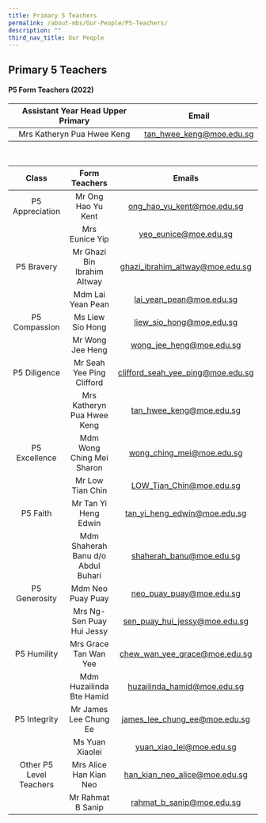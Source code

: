 ```yaml
---
title: Primary 5 Teachers
permalink: /about-mbs/Our-People/P5-Teachers/
description: ""
third_nav_title: Our People
---
```


## Primary 5 Teachers

#### P5 Form Teachers (2022)

| Assistant Year Head Upper Primary |           Email          |
|:---------------------------------:|:------------------------:|
| Mrs Katheryn Pua Hwee Keng        | tan_hwee_keng@moe.edu.sg |

<br>

|          Class          |            Form Teachers           |               Emails              |
|:-----------------------:|:----------------------------------:|:---------------------------------:|
| P5 Appreciation         | Mr Ong Hao Yu Kent                 | ong_hao_yu_kent@moe.edu.sg        |
|                         | Mrs Eunice Yip                     | yeo_eunice@moe.edu.sg             |
| P5 Bravery              | Mr Ghazi Bin Ibrahim Altway        | ghazi_ibrahim_altway@moe.edu.sg   |
|                         | Mdm Lai Yean Pean                  | lai_yean_pean@moe.edu.sg          |
| P5 Compassion           | Ms Liew Sio Hong                   | liew_sio_hong@moe.edu.sg          |
|                         | Mr Wong Jee Heng                   | wong_jee_heng@moe.edu.sg          |
| P5 Diligence            | Mr Seah Yee Ping Clifford          | clifford_seah_yee_ping@moe.edu.sg |
|                         | Mrs Katheryn Pua Hwee Keng         | tan_hwee_keng@moe.edu.sg          |
| P5 Excellence           | Mdm Wong Ching Mei Sharon          | wong_ching_mei@moe.edu.sg         |
|                         | Mr Low Tian Chin                   | LOW_Tian_Chin@moe.edu.sg          |
| P5 Faith                | Mr Tan Yi Heng Edwin               | tan_yi_heng_edwin@moe.edu.sg      |
|                         | Mdm Shaherah Banu d/o Abdul Buhari | shaherah_banu@moe.edu.sg          |
| P5 Generosity           | Mdm Neo Puay Puay                  | neo_puay_puay@moe.edu.sg          |
|                         | Mrs Ng-Sen Puay Hui Jessy          | sen_puay_hui_jessy@moe.edu.sg     |
| P5 Humility             | Mrs Grace Tan Wan Yee              | chew_wan_yee_grace@moe.edu.sg     |
|                         | Mdm Huzailinda Bte Hamid           | huzailinda_hamid@moe.edu.sg       |
| P5 Integrity            | Mr James Lee Chung Ee              | james_lee_chung_ee@moe.edu.sg     |
|                         | Ms Yuan Xiaolei                    | yuan_xiao_lei@moe.edu.sg          |
| Other P5 Level Teachers | Mrs Alice Han Kian Neo             | han_kian_neo_alice@moe.edu.sg     |
|                         | Mr Rahmat B Sanip                  | rahmat_b_sanip@moe.edu.sg         |